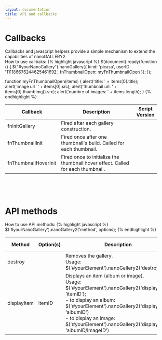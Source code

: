 ```yaml
---
layout: documentation
title: API and callbacks
---
```


#  Callbacks
Callbacks and javascript helpers provide a simple mechanism to extend the capabilities of nanoGALLERY2.  
How to use callbaks:
{% highlight javascript %}
$(document).ready(function () {
  $("#yourNanoGallery").nanoGallery({
    kind: 'picasa',
    userID: '111186676244625461692',
    fnThumbnailOpen: myFnThumbnailOpen
  });
});

function myFnThumbnailOpen(items) {
  alert('title: ' + items[0].title);
  alert('image url: ' + items[0].src);
  alert('thumbnail url: ' + items[0].thumbImg().src);
  alert('numbre of images: ' + items.length);
}
{% endhighlight %}


| Callback | Description | Script<br>Version |
| ----- | ----- | ----- |
| fnInitGallery | Fired after each gallery construction. ||
| fnThumbnailInit | Fired once after one thumbnail's build. Called for each thumbnail. ||
| fnThumbnailHoverInit | Fired once to initialize the thumbnail hover effect. Called for each thumbnail. ||

<br><br><br>

# API methods
How to use API methods:
{% highlight javascript %}
  $('#yourNanoGallery').nanoGallery2('method', options);
{% endhighlight %}

| Method | Option(s) | Description | Script<br>Version |
| ----- | ----- | ----- | ----- |
| destroy | | Removes the gallery. <br>Usage: $('#yourElement').nanoGallery2('destroy');| |
| displayItem | itemID | Displays an item (album or image).<br>Usage: $('#yourElement').nanoGallery2('displayItem', 'itemID');<br>- to display an album: $('#yourElement').nanoGallery2('displayItem', 'albumID')<br>- to display an image: $('#yourElement').nanoGallery2('displayItem', 'albumID/imageID')| |






